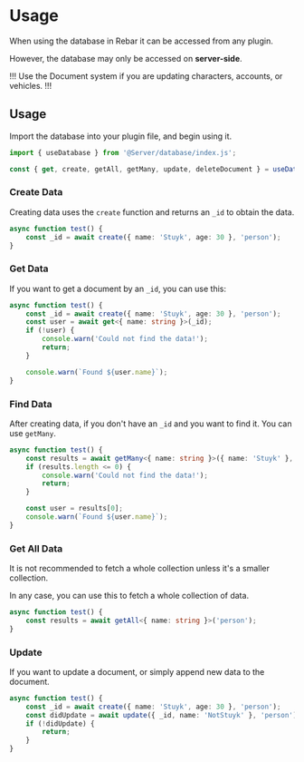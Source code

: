 # Usage

When using the database in Rebar it can be accessed from any plugin.

However, the database may only be accessed on **server-side**.

!!!
Use the Document system if you are updating characters, accounts, or vehicles.
!!!

## Usage

Import the database into your plugin file, and begin using it.

```ts
import { useDatabase } from '@Server/database/index.js';

const { get, create, getAll, getMany, update, deleteDocument } = useDatabase();
```

### Create Data

Creating data uses the `create` function and returns an `_id` to obtain the data.

```ts
async function test() {
    const _id = await create({ name: 'Stuyk', age: 30 }, 'person');
}
```

### Get Data

If you want to get a document by an `_id`, you can use this:

```ts
async function test() {
    const _id = await create({ name: 'Stuyk', age: 30 }, 'person');
    const user = await get<{ name: string }>(_id);
    if (!user) {
        console.warn('Could not find the data!');
        return;
    }

    console.warn(`Found ${user.name}`);
}
```

### Find Data

After creating data, if you don't have an `_id` and you want to find it. You can use `getMany`.

```ts
async function test() {
    const results = await getMany<{ name: string }>({ name: 'Stuyk' }, 'person');
    if (results.length <= 0) {
        console.warn('Could not find the data!');
        return;
    }

    const user = results[0];
    console.warn(`Found ${user.name}`);
}
```

### Get All Data

It is not recommended to fetch a whole collection unless it's a smaller collection.

In any case, you can use this to fetch a whole collection of data.

```ts
async function test() {
    const results = await getAll<{ name: string }>('person');
}
```

### Update

If you want to update a document, or simply append new data to the document.

```ts
async function test() {
    const _id = await create({ name: 'Stuyk', age: 30 }, 'person');
    const didUpdate = await update({ _id, name: 'NotStuyk' }, 'person');
    if (!didUpdate) {
        return;
    }
}
```
